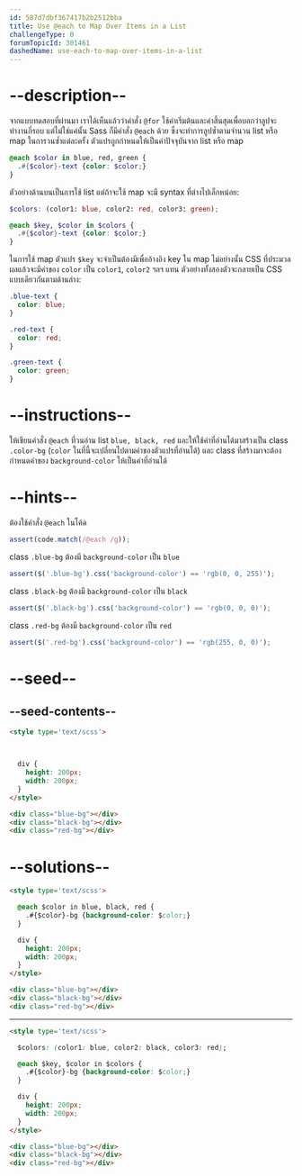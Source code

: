 ```yaml
---
id: 587d7dbf367417b2b2512bba
title: Use @each to Map Over Items in a List
challengeType: 0
forumTopicId: 301461
dashedName: use-each-to-map-over-items-in-a-list
---
```


# --description--

จากแบบทดสอบที่ผ่านมา เราได้เห็นแล้วว่าคำสั่ง `@for` ใช้ค่าเริ่มต้นและค่าสิ้นสุดเพื่อบอกว่าลูปจะทำงานกี่รอบ
แต่ไม่ใช่แค่นั้น Sass ก็มีคำสั่ง `@each` ด้วย ซึ่งจะทำการลูปซ้ำตามจำนวน list หรือ map 
ในการวนซ้ำแต่ละครั้ง ตัวแปรถูกกำหนดให้เป็นค่าปัจจุบันจาก list หรือ map

```scss
@each $color in blue, red, green {
  .#{$color}-text {color: $color;}
}
```

ตัวอย่างด้านบนเป็นการใช้ list แต่ถ้าจะใช้ map จะมี syntax ที่ต่างไปเล็กหน่อย:

```scss
$colors: (color1: blue, color2: red, color3: green);

@each $key, $color in $colors {
  .#{$color}-text {color: $color;}
}
```

ในการใช้ map ตัวแปร `$key` จะจำเป็นต้องมีเพื่ออ้างอิง key ใน map ไม่อย่างนั้น CSS ที่ประมวลผลแล้วจะมีค่าของ `color` เป็น `color1`, `color2` ฯลฯ แทน 
ตัวอย่างทั้งสองตัวจะกลายเป็น CSS แบบเดียวกันตามด้านล่าง:

```scss
.blue-text {
  color: blue;
}

.red-text {
  color: red;
}

.green-text {
  color: green;
}
```

# --instructions--

ให้เขียนคำสั่ง `@each` ที่วนอ่าน list `blue, black, red` และให้ใช้ค่าที่อ่านได้มาสร้างเป็น class `.color-bg` (`color` ในที่นี้จะเปลี่ยนไปตามค่าของตัวแปรที่อ่านได้) 
และ class ที่สร้างมาจะต้องกำหนดค่าของ `background-color` ให้เป็นค่าที่อ่านได้

# --hints--

ต้องใช้คำสั่ง `@each` ในโค้ด

```js
assert(code.match(/@each /g));
```

class `.blue-bg` ต้องมี `background-color` เป็น `blue`

```js
assert($('.blue-bg').css('background-color') == 'rgb(0, 0, 255)');
```

class `.black-bg` ต้องมี `background-color` เป็น `black`

```js
assert($('.black-bg').css('background-color') == 'rgb(0, 0, 0)');
```

class `.red-bg` ต้องมี `background-color` เป็น `red`

```js
assert($('.red-bg').css('background-color') == 'rgb(255, 0, 0)');
```

# --seed--

## --seed-contents--

```html
<style type='text/scss'>



  div {
    height: 200px;
    width: 200px;
  }
</style>

<div class="blue-bg"></div>
<div class="black-bg"></div>
<div class="red-bg"></div>
```

# --solutions--

```html
<style type='text/scss'>

  @each $color in blue, black, red {
    .#{$color}-bg {background-color: $color;}
  }

  div {
    height: 200px;
    width: 200px;
  }
</style>

<div class="blue-bg"></div>
<div class="black-bg"></div>
<div class="red-bg"></div>
```

---

```html
<style type='text/scss'>

  $colors: (color1: blue, color2: black, color3: red);

  @each $key, $color in $colors {
    .#{$color}-bg {background-color: $color;}
  }

  div {
    height: 200px;
    width: 200px;
  }
</style>

<div class="blue-bg"></div>
<div class="black-bg"></div>
<div class="red-bg"></div>
```
